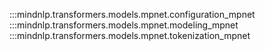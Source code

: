 :::mindnlp.transformers.models.mpnet.configuration_mpnet
:::mindnlp.transformers.models.mpnet.modeling_mpnet
:::mindnlp.transformers.models.mpnet.tokenization_mpnet